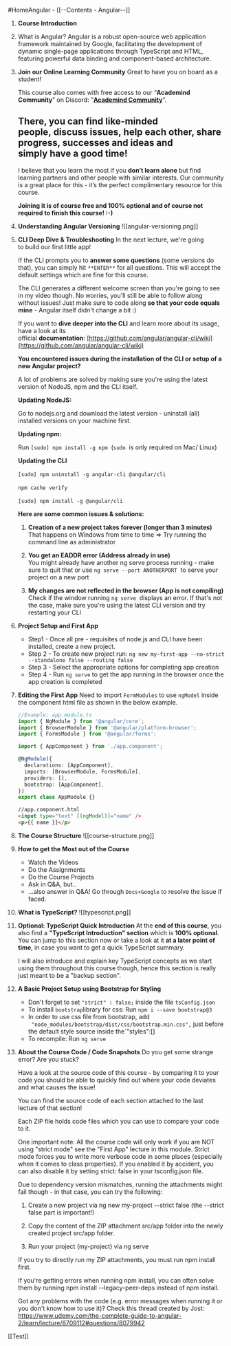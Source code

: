 #HomeAngular - [[--Contents - Angular--]]
1. **Course Introduction**
2. What is Angular?
	Angular is a robust open-source web application framework maintained by Google, facilitating the development of dynamic single-page applications through TypeScript and HTML, featuring powerful data binding and component-based architecture.
3. **Join our Online Learning Community**
	Great to have you on board as a student!
	
	This course also comes with free access to our “**Academind Community**” on Discord: “[**Academind Community**](https://academind.com/community/)”.
	
	There, you can find **like-minded people**, **discuss** issues, **help each other**, share progress, successes and ideas and simply **have a good time**!
	---
	I believe that you learn the most if you **don’t learn alone** but find learning partners and other people with similar interests. Our community is a great place for this - it’s the perfect complimentary resource for this course.
	
	**Joining it is of course free and 100% optional and of course not required to finish this course! :-)**
4. **Understanding Angular Versioning**
	![[angular-versioning.png]]
5. **CLI Deep Dive & Troubleshooting**
	In the next lecture, we're going to build our first little app!

	If the CLI prompts you to **answer some questions** (some versions do that), you can simply hit `**ENTER**` for all questions. This will accept the default settings which are fine for this course.
	
	The CLI generates a different welcome screen than you're going to see in my video though. No worries, you'll still be able to follow along without issues! Just make sure to code along **so that your code equals mine** - Angular itself didn't change a bit :)
	
	If you want to **dive deeper into the CLI** and learn more about its usage, have a look at its official **documentation**: [https://github.com/angular/angular-cli/wiki](https://github.com/angular/angular-cli/wiki)
	
	**You encountered issues during the installation of the CLI or setup of a new Angular project?**
	
	A lot of problems are solved by making sure you're using the latest version of NodeJS, npm and the CLI itself.
	
	**Updating NodeJS:**
	
	Go to nodejs.org and download the latest version - uninstall (all) installed versions on your machine first.
	
	**Updating npm:**
	
	Run `[sudo] npm install -g npm`  (`sudo`  is only required on Mac/ Linux)
	
	**Updating the CLI**
	
	`[sudo] npm uninstall -g angular-cli @angular/cli` 
	
	`npm cache verify` 
	
	`[sudo] npm install -g @angular/cli` 
	
	**Here are some common issues & solutions:**
	
	1. **Creation of a new project takes forever (longer than 3 minutes)**  
	    That happens on Windows from time to time => Try running the command line as administrator
	    
	2. **You get an EADDR error (Address already in use)**  
	    You might already have another ng serve process running - make sure to quit that or use `ng serve --port ANOTHERPORT`  to serve your project on a new port
	    
	3. **My changes are not reflected in the browser (App is not compiling)**  
	    Check if the window running `ng serve`  displays an error. If that's not the case, make sure you're using the latest CLI version and try restarting your CLI

6. **Project Setup and First App**
	- Step1 - Once all pre - requisites of node.js and CLI have been installed, create a new project.
	- Step 2 - To create new project run: `ng new my-first-app --no-strict --standalone false --routing false`
	- Step 3 - Select the appropriate options for completing app creation
	- Step 4 - Run `ng serve` to get the app running in the browser once the app creation is completed

7. **Editing the First App**
	Need to import `FormModules` to use `ngModel` inside the component html file as shown in the below example.
	``` ts
	//Example: app.module.ts
	import { NgModule } from '@angular/core';
	import { BrowserModule } from '@angular/platform-browser';
	import { FormsModule } from '@angular/forms';
	
	import { AppComponent } from './app.component';
	
	@NgModule({
	  declarations: [AppComponent],
	  imports: [BrowserModule, FormsModule],
	  providers: [],
	  bootstrap: [AppComponent],
	})
	export class AppModule {}
	```
	``` html
	//app.component.html
	<input type="text" [(ngModel)]="name" />
	<p>{{ name }}</p>
	```

8. **The Course Structure**
	![[course-structure.png]]

9. **How to get the Most out of the Course**
	- Watch the Videos
	- Do the Assignments
	- Do the Course Projects
	- Ask in Q&A, but..
	- ...also answer in Q&A!
	Go through `Docs+Google` to resolve the issue if faced.

10. **What is TypeScript?**
	![[typescript.png]]

11. **Optional: TypeScript Quick Introduction**
	At the **end of this course**, you also find a **"TypeScript Introduction" section** which is **100% optional**. You can jump to this section now or take a look at it **at a later point of time**, in case you want to get a quick TypeScript summary.
	
	I will also introduce and explain key TypeScript concepts as we start using them throughout this course though, hence this section is really just meant to be a "backup section".

12. **A Basic Project Setup using Bootstrap for Styling**
	- Don't forget to set `"strict" : false;` inside the file `tsConfig.json`
	- To install `bootstrap`library for css: Run `npm i --save bootstrap@3`
	- In order to use css file from bootstrap, add ` "node_modules/bootstrap/dist/css/bootstrap.min.css",` just before the default style source inside the`"styles":[]
	- To recompile: Run `ng serve`

13. **About the Course Code / Code Snapshots**
	Do you get some strange error? Are you stuck? 
	
	Have a look at the source code of this course - by comparing it to your code you should be able to quickly find out where your code deviates and what causes the issue!
	
	You can find the source code of each section attached to the last lecture of that section!
	
	Each ZIP file holds code files which you can use to compare your code to it.
	
	One important note: All the course code will only work if you are NOT using "strict mode" see the "First App" lecture in this module. Strict mode forces you to write more verbose code in some places (especially when it comes to class properties). If you enabled it by accident, you can also disable it by setting strict: false in your tsconfig.json file.
	
	Due to dependency version mismatches, running the attachments might fail though - in that case, you can try the following:
	1) Create a new project via ng new my-project --strict false (the --strict false part is important!)
	
	2) Copy the content of the ZIP attachment src/app folder into the newly created project src/app folder.
	
	3) Run your project (my-project) via ng serve
	
	If you try to directly run my ZIP attachments, you must run npm install first.
	
	If you're getting errors when running npm install, you can often solve them by running npm install --legacy-peer-deps instead of npm install.
	
	Got any problems with the code (e.g. error messages when running it or you don't know how to use it)? Check this thread created by Jost: https://www.udemy.com/the-complete-guide-to-angular-2/learn/lecture/6709112#questions/8079942

[[Test]]